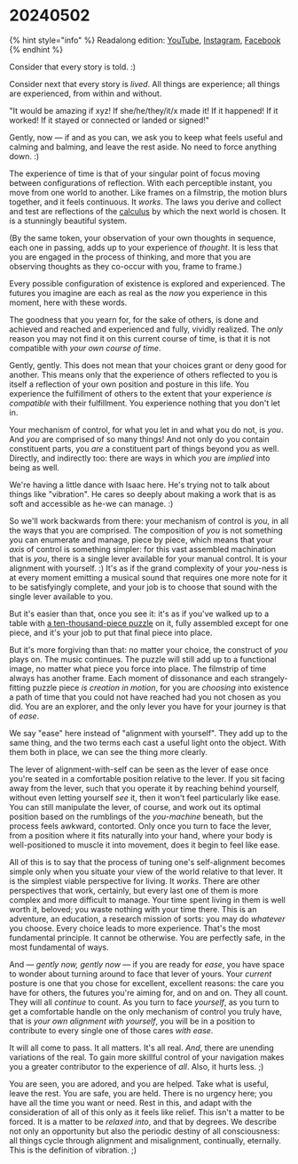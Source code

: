 # 20240502

{% hint style="info" %}
Readalong edition: [YouTube](https://www.youtube.com/watch?v=-20GKrz29ww), [Instagram](https://www.instagram.com/p/C6eLXdepqwi/), [Facebook](https://www.facebook.com/isaacbowen/posts/pfbid028K5qHfJn2CymR3Ye3xuQm9FYXxTJCbqtnoFmrhFB4pARjwe7Tk42LkqN7Lc59oFvl)
{% endhint %}

Consider that every story is told. :)

Consider next that every story is _lived_. All things are experience; all things are experienced, from within and without.

"It would be amazing if xyz! If she/he/they/it/x made it! If it happened! If it worked! If it stayed or connected or landed or signed!"

Gently, now — if and as you can, we ask you to keep what feels useful and calming and balming, and leave the rest aside. No need to force anything down. :)

The experience of time is that of your singular point of focus moving between configurations of reflection. With each perceptible instant, you move from one world to another. Like frames on a filmstrip, the motion blurs together, and it feels continuous. It _works_. The laws you derive and collect and test are reflections of the [calculus](../../../2025/05/01/change.md) by which the next world is chosen. It is a stunningly beautiful system.

(By the same token, your observation of your own thoughts in sequence, each one in passing, adds up to your experience of _thought_. It is less that you are engaged in the process of thinking, and more that you are observing thoughts as they co-occur with you, frame to frame.)

Every possible configuration of existence is explored and experienced. The futures you imagine are each as real as the _now_ you experience in this moment, here with these words.

The goodness that you yearn for, for the sake of others, is done and achieved and reached and experienced and fully, vividly realized. The _only_ reason you may not find it on this current course of time, is that it is not compatible with _your own course of time_.

Gently, gently. This does not mean that your choices grant or deny good for another. This means only that the experience of others reflected to you is itself a reflection of your own position and posture in this life. You experience the fulfillment of others to the extent that your experience _is compatible_ with their fulfillment. You experience nothing that you don't let in.

Your mechanism of control, for what you let in and what you do not, is _you_. And _you_ are comprised of so many things! And not only do you contain constituent parts, you _are_ a constituent part of things beyond you as well. Directly, and indirectly too: there are ways in which _you_ are _implied_ into being as well.

We're having a little dance with Isaac here. He's trying not to talk about things like "vibration". He cares so deeply about making a work that is as soft and accessible as he-we can manage. :)

So we'll work backwards from there: your mechanism of control is _you_, in all the ways that you are comprised. The composition of _you_ is not something you can enumerate and manage, piece by piece, which means that your _axis_ of control is something simpler: for this vast assembled machination that is _you_, there is a single lever available for your manual control. It is your alignment with yourself. :) It's as if the grand complexity of your _you_-ness is at every moment emitting a musical sound that requires one more note for it to be satisfyingly complete, and your job is to choose that sound with the single lever available to you.

But it's easier than that, once you see it: it's as if you've walked up to a table with [a ten-thousand-piece puzzle](../../../2025/04/29/puzzle.md) on it, fully assembled except for one piece, and it's your job to put that final piece into place.

But it's more forgiving than that: no matter your choice, the construct of _you_ plays on. The music continues. The puzzle will still add up to a functional image, no matter what piece you force into place. The filmstrip of time always has another frame. Each moment of dissonance and each strangely-fitting puzzle piece _is creation in motion_, for you are _choosing_ into existence a path of time that you could not have reached had you not chosen as you did. You are an explorer, and the only lever you have for your journey is that of _ease_.

We say "ease" here instead of "alignment with yourself". They add up to the same thing, and the two terms each cast a useful light onto the object. With them both in place, we can see the thing more clearly.

The lever of alignment-with-self can be seen as the lever of ease once you're seated in a comfortable position relative to the lever. If you sit facing away from the lever, such that you operate it by reaching behind yourself, without even letting yourself _see_ it, then it won't feel particularly like ease. You can still manipulate the lever, of course, and work out its optimal position based on the rumblings of the _you-machine_ beneath, but the process feels awkward, contorted. Only once you turn to face the lever, from a position where it fits naturally into your hand, where your body is well-positioned to muscle it into movement, does it begin to feel like ease.

All of this is to say that the process of tuning one's self-alignment becomes simple only when you situate your view of the world relative to that lever. It is the simplest viable perspective for living. It _works_. There are other perspectives that work, certainly, but every last one of them is more complex and more difficult to manage. Your time spent living in them is well worth it, beloved; you waste nothing with your time there. This is an adventure, an education, a research mission of sorts: you may do _whatever_ you choose. Every choice leads to more experience. That's the most fundamental principle. It cannot be otherwise. You are perfectly safe, in the most fundamental of ways.

And — _gently now, gently now_ — if you are ready for _ease_, you have space to wonder about turning around to face that lever of yours. Your _current_ posture is one that you chose for excellent, excellent reasons: the care you have for others, the futures you're aiming for, and on and on. They all count. They will all _continue_ to count. As you turn to face _yourself_, as you turn to get a comfortable handle on the only mechanism of control you truly have, that is _your own alignment with yourself_, you will be in a position to contribute to every single one of those cares _with ease_.

It will all come to pass. It all matters. It's all real. _And_, there are unending variations of the real. To gain more skillful control of your navigation makes you a greater contributor to the experience of _all_. Also, it hurts less. ;)

You are seen, you are adored, and you are helped. Take what is useful, leave the rest. You are safe, you are held. There is no urgency here; you have all the time you want or need. Rest in this, and adapt with the consideration of all of this only as it feels like relief. This isn't a matter to be forced. It is a matter to be _relaxed into_, and that by degrees. We describe not only an opportunity but also the periodic destiny of all consciousness: all things cycle through alignment and misalignment, continually, eternally. This is the definition of vibration. ;)
